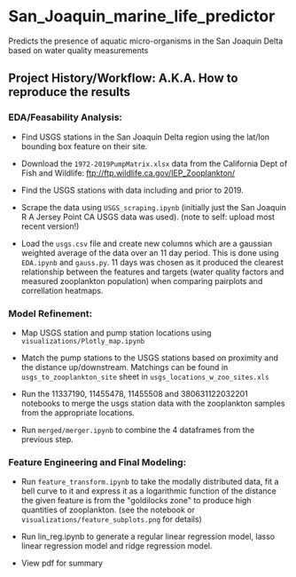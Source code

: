 # San_Joaquin_marine_life_predictor
Predicts the presence of aquatic micro-organisms in the San Joaquin Delta based on water quality measurements


## Project History/Workflow: A.K.A. How to reproduce the results

### EDA/Feasability Analysis:

- Find USGS stations in the San Joaquin Delta region using the lat/lon bounding box feature on their site.

- Download the `1972-2019PumpMatrix.xlsx` data from the California Dept of Fish and Wildlife: ftp://ftp.wildlife.ca.gov/IEP_Zooplankton/

- Find the USGS stations with data including and prior to 2019.

- Scrape the data using `USGS_scraping.ipynb` (initially just the San Joaquin R A Jersey Point CA USGS data was used). (note to self: upload most recent version!)

- Load the `usgs.csv` file and create new columns which are a gaussian weighted average of the data over an 11 day period. This is done using `EDA.ipynb` and `gauss.py`. 11 days was chosen as it produced the clearest relationship between the features and targets (water quality factors and measured zooplankton population) when comparing pairplots and correllation heatmaps.

### Model Refinement:

- Map USGS station and pump station locations using `visualizations/Plotly_map.ipynb`

- Match the pump stations to the USGS stations based on proximity and the distance up/downstream. Matchings can be found in `usgs_to_zooplankton_site` sheet in `usgs_locations_w_zoo_sites.xls`

- Run the 11337190, 11455478, 11455508 and 380631122032201 notebooks to merge the usgs station data with the zooplankton samples from the appropriate locations.

- Run `merged/merger.ipynb` to combine the 4 dataframes from the previous step.

### Feature Engineering and Final Modeling:

- Run `feature_transform.ipynb` to take the modally distributed data, fit a bell curve to it and express it as a logarithmic function of the distance the given feature is from the "goldilocks zone" to produce high quantities of zooplankton. (see the notebook or `visualizations/feature_subplots.png` for details)

- Run lin_reg.ipynb to generate a regular linear regression model, lasso linear regression model and ridge regression model.

- View pdf for summary
